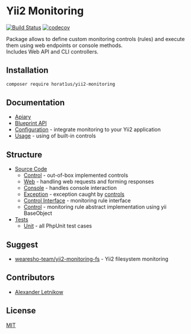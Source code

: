 # Yii2 Monitoring
[![Build Status](https://travis-ci.org/Horat1us/yii2-monitoring.svg?branch=master)](https://travis-ci.org/Horat1us/yii2-monitoring)
[![codecov](https://codecov.io/gh/horat1us/yii2-monitoring/branch/master/graph/badge.svg)](https://codecov.io/gh/horat1us/yii2-monitoring)

Package allows to define custom monitoring controls (rules) and execute them using web endpoints or console methods.  
Includes Web API and CLI controllers.  

## Installation
```bash
composer require horat1us/yii2-monitoring
```

## Documentation
- [Apiary](https://yii2monitoring.docs.apiary.io/#)
- [Blueprint API](./apiary.apib)
- [Configuration](./docs/CONFIGURE.md) - integrate monitoring to your Yii2 application
- [Usage](./docs/USAGE.md) - using of built-in controls

## Structure
- [Source Code](./src)
    - [Control](./src/Control) - out-of-box implemented controls
    - [Web](./src/Web) - handling web requests and forming responses
    - [Console](./src/Console) - handles console interaction   
    - [Exception](./src/Exception.php) - exception caught by [controls](./src/ControlInterface.php)
    - [Control Interface](./src/ControlInterface.php) - monitoring rule interface
    - [Control](./src/Control.php) - monitoring rule abstract implementation using yii BaseObject
- [Tests](./tests)
    - [Unit](./tests/Unit) - all PhpUnit test cases

## Suggest
- [wearesho-team/yii2-monitoring-fs](https://github.com/wearesho-team/yii2-monitoring-fs) - Yii2 filesystem monitoring

## Contributors
- [Alexander <horat1us> Letnikow](mailto:reclamme@gmail.com)

## License
[MIT](./LICENSE)
